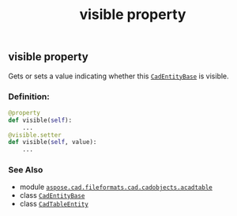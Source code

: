 ﻿---
title: visible property
second_title: Aspose.CAD for Python via .NET API References
description: 
type: docs
weight: 690
url: /python-net/aspose.cad.fileformats.cad.cadobjects.acadtable/cadtableentity/visible/
is_root: false
---

## visible property


Gets or sets a value indicating whether this [`CadEntityBase`](/cad/python-net/aspose.cad.fileformats.cad.cadobjects/cadentitybase) is visible.
### Definition:
```python
@property
def visible(self):
    ...
@visible.setter
def visible(self, value):
    ...
```

### See Also
* module [`aspose.cad.fileformats.cad.cadobjects.acadtable`](../../)
* class [`CadEntityBase`](/cad/python-net/aspose.cad.fileformats.cad.cadobjects/cadentitybase)
* class [`CadTableEntity`](/cad/python-net/aspose.cad.fileformats.cad.cadobjects.acadtable/cadtableentity)
